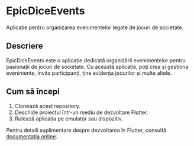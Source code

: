 # EpicDiceEvents

Aplicație pentru organizarea evenimentelor legate de jocuri de societate.

## Descriere

EpicDiceEvents este o aplicație dedicată organizării evenimentelor pentru pasionații de jocuri de societate. Cu această aplicație, poți crea și gestiona evenimente, invita participanți, ține evidența jocurilor și multe altele.

## Cum să începi

1. Clonează acest repository.
2. Deschide proiectul într-un mediu de dezvoltare Flutter.
3. Rulează aplicația pe emulator sau dispozitiv.

Pentru detalii suplimentare despre dezvoltarea în Flutter, consultă [documentația online](https://docs.flutter.dev/).

